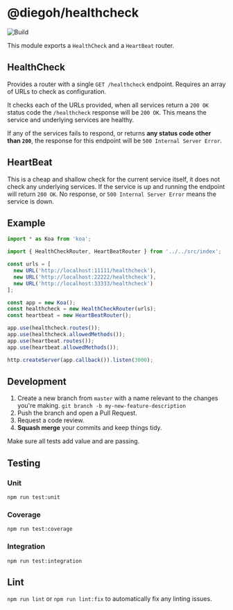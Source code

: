 # @diegoh/healthcheck


![Build](https://github.com/diegoh/healthcheck/workflows/Build/badge.svg)

This module exports a `HealthCheck` and a `HeartBeat` router.

## HealthCheck

Provides a router with a single `GET /healthcheck` endpoint.
Requires an array of URLs to check as configuration.

It checks each of the URLs provided, when all services return a `200 OK` status code the `/healthcheck` response will be `200 OK`. This means the service and underlying services are healthy.

If any of the services fails to respond, or returns **any status code other than `200`**, the response for this endpoint will be `500 Internal Server Error`.

## HeartBeat

This is a cheap and shallow check for the current service itself, it does not check any underlying services.
If the service is up and running the endpoint will return `200 OK`. No response, or `500 Internal Server Error` means the service is down.

## Example

```js
import * as Koa from 'koa';

import { HealthCheckRouter, HeartBeatRouter } from '../../src/index';

const urls = [
  new URL('http://localhost:11111/healthcheck'),
  new URL('http://localhost:22222/healthcheck'),
  new URL('http://localhost:33333/healthcheck')
];

const app = new Koa();
const healthcheck = new HealthCheckRouter(urls);
const heartbeat = new HeartBeatRouter();

app.use(healthcheck.routes());
app.use(healthcheck.allowedMethods());
app.use(heartbeat.routes());
app.use(heartbeat.allowedMethods());

http.createServer(app.callback()).listen(3000);
```

## Development

1. Create a new branch from `master` with a name relevant to the changes you're making. `git branch -b my-new-feature-description`
2. Push the branch and open a Pull Request.
3. Request a code review.
4. **Squash merge** your commits and keep things tidy.

Make sure all tests add value and are passing.

## Testing

### Unit

`npm run test:unit`

### Coverage

`npm run test:coverage`

### Integration

`npm run test:integration`

## Lint

`npm run lint` or `npm run lint:fix` to automatically fix any linting issues.
